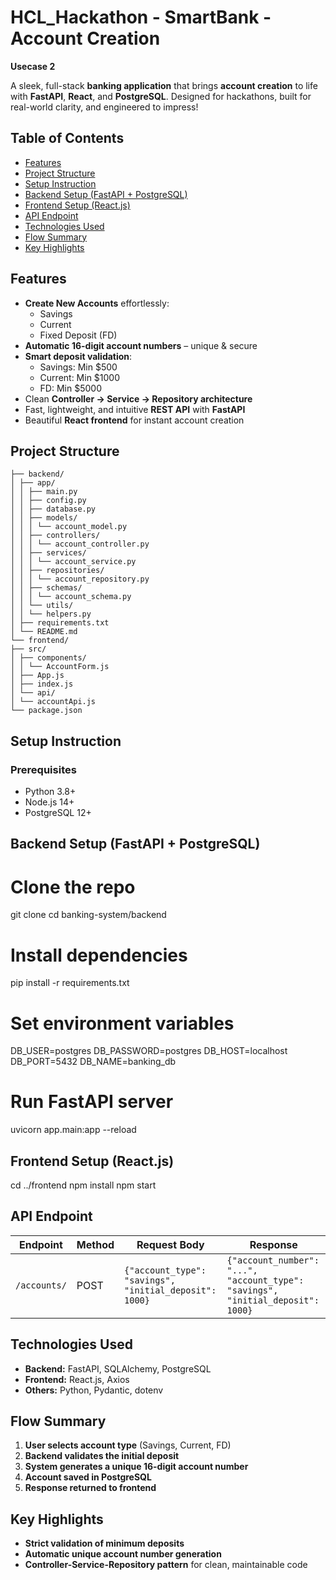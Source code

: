  # HCL_Hackathon - SmartBank - Account Creation

  **Usecase 2**

A sleek, full-stack **banking application** that brings **account creation** to life with **FastAPI**, **React**, and **PostgreSQL**. Designed for hackathons, built for real-world clarity, and engineered to impress!  

##  Table of Contents
- [Features](#-features)
- [Project Structure](#-project-structure)
- [Setup Instruction](#-setup-instruction)
- [Backend Setup (FastAPI + PostgreSQL)](#-backend-setup-fastapi--postgresql)
- [Frontend Setup (React.js)](#-frontend-setup-reactjs)
- [API Endpoint](#-api-endpoint)
- [Technologies Used](#-technologies-used)
- [Flow Summary](#-flow-summary)
- [Key Highlights](#-key-highlights)

## Features

- **Create New Accounts** effortlessly:  
  - Savings  
  - Current  
  - Fixed Deposit (FD)  
- **Automatic 16-digit account numbers** – unique & secure  
- **Smart deposit validation**:  
  - Savings: Min $500  
  - Current: Min $1000  
  - FD: Min $5000  
- Clean **Controller → Service → Repository architecture**  
- Fast, lightweight, and intuitive **REST API** with **FastAPI**  
- Beautiful **React frontend** for instant account creation  

## Project Structure

```banking-system/
├── backend/
│ ├── app/
│ │ ├── main.py
│ │ ├── config.py
│ │ ├── database.py
│ │ ├── models/
│ │ │ └── account_model.py
│ │ ├── controllers/
│ │ │ └── account_controller.py
│ │ ├── services/
│ │ │ └── account_service.py
│ │ ├── repositories/
│ │ │ └── account_repository.py
│ │ ├── schemas/
│ │ │ └── account_schema.py
│ │ └── utils/
│ │ └── helpers.py
│ ├── requirements.txt
│ └── README.md
└── frontend/
├── src/
│ ├── components/
│ │ └── AccountForm.js
│ ├── App.js
│ ├── index.js
│ └── api/
│ └── accountApi.js
└── package.json 
```

## Setup Instruction

### Prerequisites
- Python 3.8+
- Node.js 14+
- PostgreSQL 12+

## Backend Setup (FastAPI + PostgreSQL)

# Clone the repo
git clone <repo-url>
cd banking-system/backend

# Install dependencies
pip install -r requirements.txt

# Set environment variables
DB_USER=postgres
DB_PASSWORD=postgres
DB_HOST=localhost
DB_PORT=5432
DB_NAME=banking_db

# Run FastAPI server
uvicorn app.main:app --reload

## Frontend Setup (React.js)

cd ../frontend
npm install
npm start

##  API Endpoint

| Endpoint      | Method | Request Body                                           | Response                                           |
|---------------|--------|--------------------------------------------------------|--------------------------------------------------|
| `/accounts/`  | POST   | `{"account_type": "savings", "initial_deposit": 1000}` | `{"account_number": "...", "account_type": "savings", "initial_deposit": 1000}` |

## Technologies Used

- **Backend:** FastAPI, SQLAlchemy, PostgreSQL  
- **Frontend:** React.js, Axios  
- **Others:** Python, Pydantic, dotenv

## Flow Summary

1. **User selects account type** (Savings, Current, FD)  
2. **Backend validates the initial deposit**  
3. **System generates a unique 16-digit account number**  
4. **Account saved in PostgreSQL**  
5. **Response returned to frontend**

## Key Highlights

- **Strict validation of minimum deposits**  
- **Automatic unique account number generation**  
- **Controller-Service-Repository pattern** for clean, maintainable code
